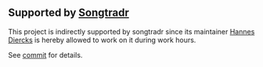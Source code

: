 ## Supported by [Songtradr](https://www.songtradr.com/)

This project is indirectly supported by songtradr since its maintainer [Hannes Diercks](https://github.com/Xiphe)
is hereby allowed to work on it during work hours.

See [commit](https://github.com/Xiphe/remix-polyglot/commits/main/.github/supported-by-songtradr.md) for details.

